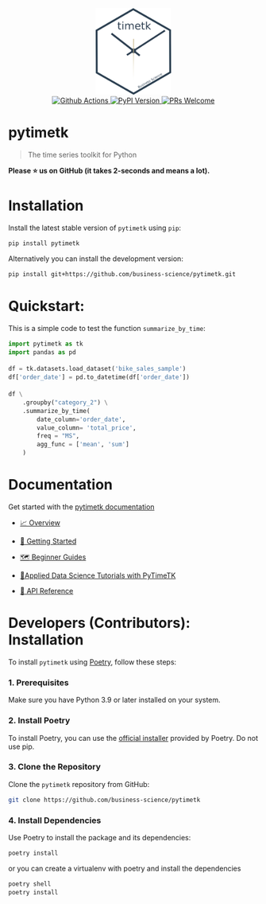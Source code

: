 <div align="center">
<img src="docs/logo-timetk.png" width="30%"/>
</div>

<div align="center">
  <a href="https://github.com/business-science/pytimetk/actions">
  <img alt="Github Actions" src="https://github.com/business-science/pytimetk/actions/workflows/timetk-checks.yaml/badge.svg"/>
  </a>
  <a href="https://pypi.python.org/pypi/pytimetk">
  <img alt="PyPI Version" src="https://img.shields.io/pypi/v/pytimetk.svg"/>
  </a>
  <a href="https://business-science.github.io/pytimetk/contributing.html">
  <img alt="PRs Welcome" src="https://img.shields.io/badge/PRs-welcome-brightgreen.svg"/>
  </a>
</div>

# pytimetk

> The time series toolkit for Python

**Please ⭐ us on GitHub (it takes 2-seconds and means a lot).**

# Installation

Install the latest stable version of `pytimetk` using `pip`:

```bash
pip install pytimetk
```

Alternatively you can install the development version:

```bash
pip install git+https://github.com/business-science/pytimetk.git
```

# Quickstart:

This is a simple code to test the function `summarize_by_time`:

```python
import pytimetk as tk
import pandas as pd

df = tk.datasets.load_dataset('bike_sales_sample')
df['order_date'] = pd.to_datetime(df['order_date'])

df \
    .groupby("category_2") \
    .summarize_by_time(
        date_column='order_date', 
        value_column= 'total_price',
        freq = "MS",
        agg_func = ['mean', 'sum']
    )
```

# Documentation

Get started with the [pytimetk documentation](https://business-science.github.io/pytimetk/)

- [📈 Overview](https://business-science.github.io/pytimetk/)
- [🏁 Getting Started](https://business-science.github.io/pytimetk/getting-started/02_quick_start.html)
- [🗺️ Beginner Guides](https://business-science.github.io/pytimetk/guides/01_visualization.html)
- [📘Applied Data Science Tutorials with PyTimeTK](https://business-science.github.io/pytimetk/tutorials/01_sales_crm.html)

- [📄 API Reference](https://business-science.github.io/pytimetk/reference/)

# Developers (Contributors): Installation

To install `pytimetk` using [Poetry](https://python-poetry.org/), follow these steps:

### 1. Prerequisites

Make sure you have Python 3.9 or later installed on your system.

### 2. Install Poetry

To install Poetry, you can use the [official installer](https://python-poetry.org/docs/#installing-with-the-official-installer)  provided by Poetry. Do not use pip.

### 3. Clone the Repository

Clone the `pytimetk` repository from GitHub:

```bash
git clone https://github.com/business-science/pytimetk
```

### 4. Install Dependencies

Use Poetry to install the package and its dependencies:

```bash
poetry install
```

or you can create a virtualenv with poetry and install the dependencies

```bash
poetry shell
poetry install
```